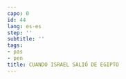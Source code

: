 ```yaml
---
capo: 0
id: 44
lang: es-es
step: ''
subtitle: ''
tags:
- pas
- pen
title: CUANDO ISRAEL SALIÓ DE EGIPTO
---
```

